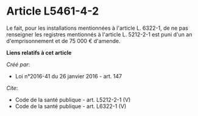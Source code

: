 # Article L5461-4-2

Le fait, pour les installations mentionnées à l'article L. 6322-1, de ne pas renseigner les registres mentionnés à l'article
L. 5212-2-1 est puni d'un an d'emprisonnement et de 75 000 € d'amende.

**Liens relatifs à cet article**

_Créé par_:

  - Loi n°2016-41 du 26 janvier 2016 - art. 147

_Cite_:

  - Code de la santé publique - art. L5212-2-1 (V)
  - Code de la santé publique - art. L6322-1 (V)
